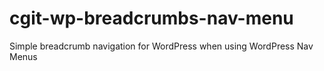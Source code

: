 # cgit-wp-breadcrumbs-nav-menu
Simple breadcrumb navigation for WordPress when using WordPress Nav Menus
